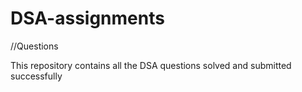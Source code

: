 # DSA-assignments
//Questions

This repository contains all the DSA questions solved and submitted successfully 
